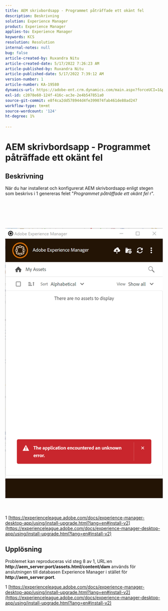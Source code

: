 ```yaml
---
title: AEM skrivbordsapp - Programmet påträffade ett okänt fel
description: Beskrivning
solution: Experience Manager
product: Experience Manager
applies-to: Experience Manager
keywords: KCS
resolution: Resolution
internal-notes: null
bug: false
article-created-by: Ruxandra Nitu
article-created-date: 5/17/2022 7:26:23 AM
article-published-by: Ruxandra Nitu
article-published-date: 5/17/2022 7:39:12 AM
version-number: 1
article-number: KA-19580
dynamics-url: https://adobe-ent.crm.dynamics.com/main.aspx?forceUCI=1&pagetype=entityrecord&etn=knowledgearticle&id=37b269a2-b2d5-ec11-a7b5-000d3a37750e
exl-id: c2078e60-124f-416c-ac3e-2e4b547851a0
source-git-commit: e8f4ca2dd578944d4fe399074fab461de88ad247
workflow-type: tm+mt
source-wordcount: '124'
ht-degree: 1%

---
```


# AEM skrivbordsapp - Programmet påträffade ett okänt fel

## Beskrivning

När du har installerat och konfigurerat AEM skrivbordsapp enligt stegen som beskrivs i 1 genereras felet &quot;*Programmet påträffade ett okänt fel* r&quot;.<br><br> <br><br> <br><br> ![](assets/___c1339667-b4d5-ec11-a7b5-000d3a37750e___.png)<br><br> <br><br>1 [https://experienceleague.adobe.com/docs/experience-manager-desktop-app/using/install-upgrade.html?lang=en#install-v2](https://experienceleague.adobe.com/docs/experience-manager-desktop-app/using/install-upgrade.html?lang=en#install-v2)

## Upplösning


Problemet kan reproduceras vid steg 8 av 1, URL:en <b>http://aem_server:port/assets.html/content/dam</b> används för anslutningen till databasen Experience Manager i stället för <b>http://aem_server:port</b>.







1 [https://experienceleague.adobe.com/docs/experience-manager-desktop-app/using/install-upgrade.html?lang=en#install-v2](https://experienceleague.adobe.com/docs/experience-manager-desktop-app/using/install-upgrade.html?lang=en#install-v2)
